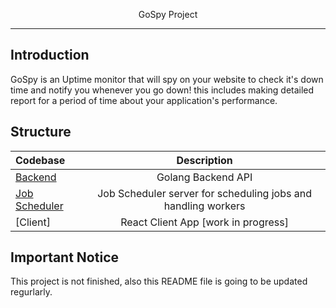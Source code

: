 <p align="center">
    GoSpy Project
</p>

---

## Introduction

GoSpy is an Uptime monitor that will spy on your website to check it's down time and notify you whenever you go down! 
this includes making detailed report for a period of time about your application's performance.

## Structure
| Codebase              |      Description          |
| :-------------------- | :-----------------------: |
| [Backend](app)      |    Golang Backend API     |
| [Job Scheduler](jobscheduler)      |     Job Scheduler server for scheduling jobs and handling workers      |
| [Client]     |     React Client App   [work in progress]   |

## Important Notice
This project is not finished, also this README file is going to be updated regurlarly.
